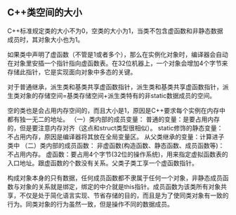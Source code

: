 ## C++类空间的大小

C++标准规定类的大小不为0，空类的大小为1，当类不包含虚函数和非静态数据成员时，其对象大小也为1。

如果类中声明了虚函数（不管是1或者多个），那么在实例化对象时，编译器会自动在对象里安插一个指针指向虚函数表。在32位机器上，一个对象会增加4个字节来存储此指针，它是实现面向对象中多态的关键。

对于普通继承，派生类和基类共享虚函数指针，派生类和基类共享虚函数指针，派生类对象的存储空间=基类存储空间+派生类特有的非static数据成员的空间。



空的类也是会占用内存空间的，而且大小是1，原因是C++要求每个实例在内存中都有独一无二的地址。
（一）类内部的成员变量：
普通的变量：是要占用内存的，但是要注意内存对齐（这点和struct类型很相似）。
static修饰的静态变量：不占用内存，原因是编译器将其放在全局变量区。
从父类继承的变量：计算进子类中
（二）类内部的成员函数：
非虚函数(构造函数、静态函数、成员函数等)：不占用内存。
虚函数：要占用4个字节(32位的操作系统)，用来指定虚拟函数表的入口地址。跟虚函数的个数没有关系。父类子类工享一个虚函数指针。

构成对象本身的只有数据，任何成员函数都不隶属于任何一个对象，非静态成员函数与对象的关系就是绑定，绑定的中介就是this指针。成员函数为该类所有对象共享，不仅是处于简化语言实现、节省存储的目的，而且是为了使同类对象有一致的行为。同类对象的行为虽然一致，但是操作不同的数据成员。

